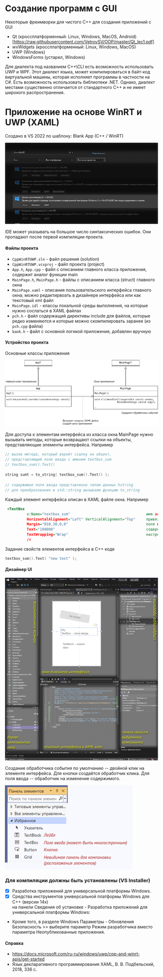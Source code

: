 # Создание программ с GUI

Некоторые фреимворки для чистого C++ для создания приложений с GUI
-  Qt (кроссплатформенный: Linux, Windows, MacOS, Android) [https://raw.githubusercontent.com/VetrovSV/OOP/master/Qt_lec1.pdf]
-  wxWidgets (кроссплатформенный: Linux, Windows, MacOS)
-  UWP (Windows)
-  WindowsForms (устарел, Windows)


Для диалекта под названием C++\CLI есть возможность использовать UWP и WPF. Этот диалект языка, может компилироваться в байт-код виртуальной машины, которая исполняет программы в частности на C#. Есть возможность использовать библиотеки .NET.
Однако, диалект местами существенно отличается от стандартного C++ и не имеет широкого распространения.


# Приложение на основе WinRT и UWP (XAML)

Создано в VS 2022 по шаблону: Blank App (C++ / WinRT)

![](new_WinRT.jpg)

IDE может указывать на большое число синтаксических ошибок. Они пропадают после первой компиляции проекта.

#### Файлы проекта
- `CppWinRTUWP.sln` - файл решения (solution)
- `CppWinRTUWP.vcxproj` - файл проекта (project)
- `App.h`, `App.cpp` - файл с описанием главного класса приложения, содержит аналог функции main
- `MainPage.h`, `MainPage.h` - файлы с описанием класса (struct) главного окна
- `MainPage.xaml` - описания пользовательского интерфейса главного окна; можно редактирвоать в дизайнере интерфейса или как текстовый xml файл
- `MainPage.idl` - классы локальной среды выполнения, на которые нужно сослаться в XAML файлах
- `pch.h` - файл содержащий директивы include для файлов, которые редко изменяются и которые можно скомпилировать заранее (из `pch.cpp` файла)
- `bank.h` - файл с основной логикой приложения, добавлен вручную


#### Устройство проекта
Основные классы приложения

![](UPW-prog.drawio.png)

Для доступа к элементам интерфейса из класса окна MainPage нужно вызывать методы, которые возвращают ссылки на объекты, представляющие элементы интерфейса. Например
```c++
// вызов метода, который вернёт ссылку на объект,
// представляющий поле ввода с именем textbox_sum
// textbox_sum().Text()

string sumt = to_string( textbox_sum().Text() );

// содержимое поля ввода представленно типом данных hstring
// для преобразования в std::string вызываем функцию to_string
```

Каждый элемент интерфейса описан в XAML файле окна. Например
```xml
 <TextBox
          x:Name="textbox_sum"                                   имя элемента интерфейса
          HorizontalAlignment="Left" VerticalAlignment="Top"     привязка к левой и верхней границе окна
          Margin="010,30,0,0"                                    поля вокруг объекта
          Text="100000"                                          содержимое поля ввода
          TextWrapping="Wrap"                                    настройка переноса текста
          />
```

Задание свойств элементов интерфейса в C++ коде
```c++
textbox_sum().Text( "new text" );
```

#### Дизайнер UI

![](https://github.com/VetrovSV/OOP/raw/master/examples/Cpp_WinRT_UWP/WPF%20app%20in%20VS.png)

Создание обработчика события по умолчанию -- двойной клик на элементе интерфейса.
Для кнопки создаётся обработчик клика. Для поля ввода -- обработчик на изменение содержимого.

<img src="VS-XAML-components.png" width=420>

### Для компиляции должны быть установлены (VS Installer)
- [x] Разработка приложений для универсальной платформы Windows.
- [x] Средства инструментов универсальной платформы Windows для C++ (версии 14x)  \
на панели Сведения об установке - Разработка приложений для универсальной платформы Windows:
- Кроме того, в разделе Windows Параметры - Обновления Безопасность >> выберите параметр Режим разработчика вместо параметра Неопубликованные приложения.



#### Справка
- https://docs.microsoft.com/ru-ru/windows/uwp/cpp-and-winrt-apis/get-started
- Язык декларативного программирования XAML, В. В. Подбельский, 2018, 336 с.
